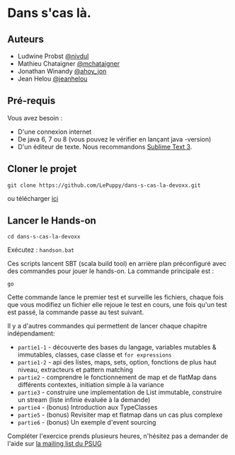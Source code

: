 Dans s'cas là.
==============
Auteurs
-----------
* Ludwine Probst [@nivdul](https://twitter.com/nivdul)
* Mathieu Chataigner [@mchataigner](https://twitter.com/mchataigner)
* Jonathan Winandy [@ahoy_jon](https://twitter.com/ahoy_jon)
* Jean Helou [@jeanhelou](https://twitter.com/jeanhelou)

Pré-requis
------------
Vous avez besoin :
* D'une connexion internet 
* De java 6, 7 ou 8 (vous pouvez le vérifier en lançant java -version)
* D'un éditeur de texte. Nous recommandons [Sublime Text 3](http://www.sublimetext.com/).

Cloner le projet
------------
```git clone https://github.com/LePuppy/dans-s-cas-la-devoxx.git```

ou télécharger [ici](https://github.com/LePuppy/dans-s-cas-la-devoxx.git)

Lancer le Hands-on
------------

```cd dans-s-cas-la-devoxx```

Exécutez :
```handson.bat```

Ces scripts lancent SBT (scala build tool) en arrière plan préconfiguré avec des commandes pour jouer le hands-on. La commande principale est : 

    go

Cette commande lance le premier test et surveille les fichiers, chaque fois que vous modifiez un fichier elle rejoue le test en cours, une fois qu'un test est passé, la commande passe au test suivant.

Il y a d'autres commandes qui permettent de lancer chaque chapitre indépendament:
* ```partie1-1``` - découverte des bases du langage, variables mutables & immutables, classes, case classe et ```for expressions```
* ```partie1-2``` - api des listes, maps, sets, option, fonctions de plus haut niveau, extracteurs et pattern matching
* ```partie2``` - comprendre le fonctionnement de map et de flatMap dans différents contextes, initiation simple à la variance
* ```partie3``` - construire une implementation de List immutable, construire un stream (liste infinie évaluée à la demande)
* ```partie4``` - (bonus) Introduction aux TypeClasses
* ```partie5``` - (bonus) Revisiter map et flatmap dans un cas plus complexe
* ```partie6``` - (bonus) Un exemple d'event sourcing

Compléter l'exercice prends plusieurs heures, n'hésitez pas a demander de l'aide sur [la mailing list du PSUG](https://groups.google.com/forum/?fromgroups#!forum/paris-scala-user-group)

